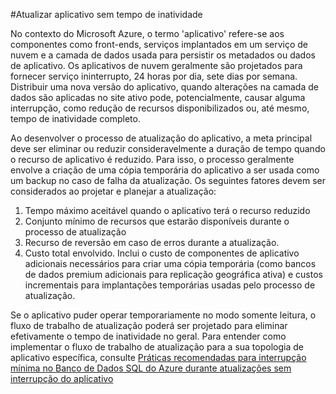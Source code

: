 <properties 
   pageTitle="Continuidade dos negócios do Banco de Dados SQL durante a atualização de aplicativo" 
   description="Esta seção fornece orientação para a continuidade dos negócios de modo a evitar o tempo de inatividade durante uma atualização de aplicativo." 
   services="sql-database"
   documentationCenter="" 
   authors="elfisher" 
   manager="jeffreyg" 
   editor="monicar"/>

<tags
   ms.service="sql-database"
   ms.devlang="NA"
   ms.topic="article"
   ms.tgt_pltfrm="NA"
   ms.workload="data-management" 
   ms.date="02/09/2016"
   ms.author="elfish"/>

#Atualizar aplicativo sem tempo de inatividade

No contexto do Microsoft Azure, o termo 'aplicativo' refere-se aos componentes como front-ends, serviços implantados em um serviço de nuvem e a camada de dados usada para persistir os metadados ou dados de aplicativo. Os aplicativos de nuvem geralmente são projetados para fornecer serviço ininterrupto, 24 horas por dia, sete dias por semana. Distribuir uma nova versão do aplicativo, quando alterações na camada de dados são aplicadas no site ativo pode, potencialmente, causar alguma interrupção, como redução de recursos disponibilizados ou, até mesmo, tempo de inatividade completo.

Ao desenvolver o processo de atualização do aplicativo, a meta principal deve ser eliminar ou reduzir consideravelmente a duração de tempo quando o recurso de aplicativo é reduzido. Para isso, o processo geralmente envolve a criação de uma cópia temporária do aplicativo a ser usada como um backup no caso de falha da atualização. Os seguintes fatores devem ser considerados ao projetar e planejar a atualização:

1.	Tempo máximo aceitável quando o aplicativo terá o recurso reduzido 
2.	Conjunto mínimo de recursos que estarão disponíveis durante o processo de atualização
3.	Recurso de reversão em caso de erros durante a atualização.
4.	Custo total envolvido. Inclui o custo de componentes de aplicativo adicionais necessários para criar uma cópia temporária (como bancos de dados premium adicionais para replicação geográfica ativa) e custos incrementais para implantações temporárias usadas pelo processo de atualização. 

Se o aplicativo puder operar temporariamente no modo somente leitura, o fluxo de trabalho de atualização poderá ser projetado para eliminar efetivamente o tempo de inatividade no geral. Para entender como implementar o fluxo de trabalho de atualização para a sua topologia de aplicativo específica, consulte [Práticas recomendadas para interrupção mínima no Banco de Dados SQL do Azure durante atualizações sem interrupção do aplicativo](https://msdn.microsoft.com/library/azure/dn790385.aspx)
 
 

<!---HONumber=AcomDC_0211_2016-->